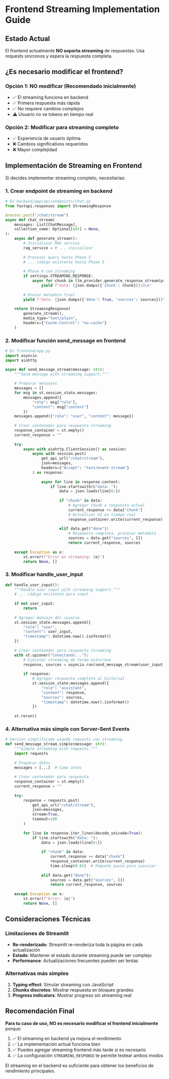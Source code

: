 # Frontend Streaming Implementation Guide

## Estado Actual

El frontend actualmente **NO soporta streaming** de respuestas. Usa requests síncronos y espera la respuesta completa.

## ¿Es necesario modificar el frontend?

### Opción 1: **NO modificar** (Recomendado inicialmente)
- ✅ El streaming funciona en backend
- ✅ Primera respuesta más rápida
- ✅ No requiere cambios complejos
- ⚠️ Usuario no ve tokens en tiempo real

### Opción 2: **Modificar para streaming completo**
- ✅ Experiencia de usuario óptima
- ❌ Cambios significativos requeridos
- ❌ Mayor complejidad

## Implementación de Streaming en Frontend

Si decides implementar streaming completo, necesitarías:

### 1. Crear endpoint de streaming en backend

```python
# En backend/app/api/endpoints/chat.py
from fastapi.responses import StreamingResponse

@router.post("/chat/stream")
async def chat_stream(
    messages: List[ChatMessage],
    collection_name: Optional[str] = None,
):
    async def generate_stream():
        # Inicializar RAG service
        rag_service = # ... inicializar
        
        # Procesar query hasta Phase 5
        # ... código existente hasta Phase 5
        
        # Phase 6 con streaming
        if settings.STREAMING_RESPONSE:
            async for chunk in llm_provider.generate_response_stream(prompt):
                yield f"data: {json.dumps({'chunk': chunk})}\n\n"
        
        # Enviar metadata final
        yield f"data: {json.dumps({'done': True, 'sources': sources})}\n\n"
    
    return StreamingResponse(
        generate_stream(),
        media_type="text/plain",
        headers={"Cache-Control": "no-cache"}
    )
```

### 2. Modificar función send_message en frontend

```python
# En frontend/app.py
import asyncio
import aiohttp

async def send_message_stream(message: str):
    """Send message with streaming support."""
    
    # Preparar mensajes
    messages = []
    for msg in st.session_state.messages:
        messages.append({
            "role": msg["role"],
            "content": msg["content"]
        })
    messages.append({"role": "user", "content": message})
    
    # Crear contenedor para respuesta streaming
    response_container = st.empty()
    current_response = ""
    
    try:
        async with aiohttp.ClientSession() as session:
            async with session.post(
                get_api_url("/chat/stream"),
                json=messages,
                headers={"Accept": "text/event-stream"}
            ) as response:
                
                async for line in response.content:
                    if line.startswith(b"data: "):
                        data = json.loads(line[6:])
                        
                        if "chunk" in data:
                            # Agregar chunk a respuesta actual
                            current_response += data["chunk"]
                            # Actualizar UI en tiempo real
                            response_container.write(current_response)
                        
                        elif data.get("done"):
                            # Respuesta completa, procesar metadata
                            sources = data.get("sources", [])
                            return current_response, sources
                            
    except Exception as e:
        st.error(f"Error en streaming: {e}")
        return None, []
```

### 3. Modificar handle_user_input

```python
def handle_user_input():
    """Handle user input with streaming support."""
    # ... código existente para input
    
    if not user_input:
        return
    
    # Agregar mensaje del usuario
    st.session_state.messages.append({
        "role": "user",
        "content": user_input,
        "timestamp": datetime.now().isoformat()
    })
    
    # Crear contenedor para respuesta streaming
    with st.spinner("Conectando..."):
        # Ejecutar streaming de forma asíncrona
        response, sources = asyncio.run(send_message_stream(user_input))
        
        if response:
            # Agregar respuesta completa al historial
            st.session_state.messages.append({
                "role": "assistant",
                "content": response,
                "sources": sources,
                "timestamp": datetime.now().isoformat()
            })
    
    st.rerun()
```

### 4. Alternativa más simple con Server-Sent Events

```python
# Versión simplificada usando requests con streaming
def send_message_stream_simple(message: str):
    """Simple streaming with requests."""
    import requests
    
    # Preparar datos
    messages = [...]  # Como antes
    
    # Crear contenedor para respuesta
    response_container = st.empty()
    current_response = ""
    
    try:
        response = requests.post(
            get_api_url("/chat/stream"),
            json=messages,
            stream=True,
            timeout=180
        )
        
        for line in response.iter_lines(decode_unicode=True):
            if line.startswith("data: "):
                data = json.loads(line[6:])
                
                if "chunk" in data:
                    current_response += data["chunk"]
                    response_container.write(current_response)
                    time.sleep(0.01)  # Pequeña pausa para suavizar
                
                elif data.get("done"):
                    sources = data.get("sources", [])
                    return current_response, sources
                    
    except Exception as e:
        st.error(f"Error: {e}")
        return None, []
```

## Consideraciones Técnicas

### Limitaciones de Streamlit
- **Re-renderizado**: Streamlit re-renderiza toda la página en cada actualización
- **Estado**: Mantener el estado durante streaming puede ser complejo
- **Performance**: Actualizaciones frecuentes pueden ser lentas

### Alternativas más simples
1. **Typing effect**: Simular streaming con JavaScript
2. **Chunks discretos**: Mostrar respuesta en bloques grandes
3. **Progress indicators**: Mostrar progreso sin streaming real

## Recomendación Final

**Para tu caso de uso, NO es necesario modificar el frontend inicialmente** porque:

1. ✅ El streaming en backend ya mejora el rendimiento
2. ✅ La implementación actual funciona bien
3. ✅ Puedes agregar streaming frontend más tarde si es necesario
4. ✅ La configuración `STREAMING_RESPONSE` te permite testear ambos modos

El streaming en el backend es suficiente para obtener los beneficios de rendimiento principales.